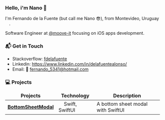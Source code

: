 ### Hello, i'm Nano 👋

I'm Fernando de la Fuente (but call me Nano 😎), from Montevideo, Uruguay <img src="https://image.flaticon.com/icons/svg/197/197599.svg" width="13"/>. 

Software Engineer at [@moove-it](https://github.com/moove-it) focusing on iOS apps development.

### 📬 Get in Touch

- Stackoverflow: [fdelafuente](https://stackoverflow.com/users/4687709/fdelafuente)
- Linkedin: https://www.linkedin.com/in/delafuentealonso/
- Email: 📨 fernando_5341@hotmail.com

### 💻 Projects

<table>
  <thead align="center">
    <tr border: none;>
      <td><b>Projects</b></td>
      <td><b>Technology</b></td>
      <td><b>Description</b></td>
    </tr>
  </thead>
  <tbody>
    <tr>
	    <td><a href="https://github.com/fernandodelafuente/BottomSheetModal"><b>BottomSheetModal</b></a></td>
      <td><img src="https://www.flaticon.com/svg/static/icons/svg/732/732250.svg" width="13"/> Swift, SwiftUI</td>
      <td>A bottom sheet modal with SwiftUI</td>
    </tr>
  </tbody>
</table>

